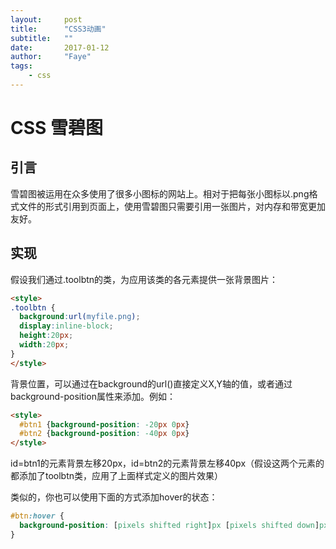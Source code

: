 ```yaml
---
layout:     post
title:      "CSS3动画"
subtitle:   ""
date:       2017-01-12
author:     "Faye"
tags:
    - css
---
```


# CSS 雪碧图

## 引言

雪碧图被运用在众多使用了很多小图标的网站上。相对于把每张小图标以.png格式文件的形式引用到页面上，使用雪碧图只需要引用一张图片，对内存和带宽更加友好。 

## 实现

假设我们通过.toolbtn的类，为应用该类的各元素提供一张背景图片：

```html
<style> 
.toolbtn {
  background:url(myfile.png); 
  display:inline-block; 
  height:20px; 
  width:20px; 
} 
</style>
```

背景位置，可以通过在background的url()直接定义X,Y轴的值，或者通过background-position属性来添加。例如：

```html
<style>
  #btn1 {background-position: -20px 0px}
  #btn2 {background-position: -40px 0px}
</style>
```

id=btn1的元素背景左移20px，id=btn2的元素背景左移40px（假设这两个元素的都添加了toolbtn类，应用了上面样式定义的图片效果）

类似的，你也可以使用下面的方式添加hover的状态：

```css
#btn:hover {
  background-position: [pixels shifted right]px [pixels shifted down]px;
}

```